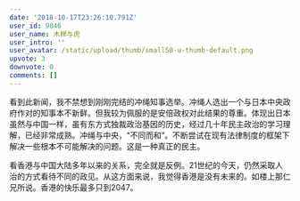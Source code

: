 ```yaml
---
date: '2018-10-17T23:26:10.791Z'
user_id: 9846
user_name: 木棉与虎
user_intro: ''
user_avatar: /static/upload/thumb/small50-u-thumb-default.png
upvote: 3
downvote: 0
comments: []
---
```


看到此新闻，我不禁想到刚刚完结的冲绳知事选举。冲绳人选出一个与日本中央政府作对的知事本不新鲜。但我较为佩服的是安倍政权对此结果的尊重。体现出日本虽然与中国一样，虽有东方式独裁政治基因的历史，经过几十年民主政治的学习理解，已经非常成熟。冲绳与中央，“不同而和”。不断尝试在现有法律制度的框架下解决一些根本不可能解决的问题。这是一种真正的民主。

看香港与中国大陆多年以来的关系，完全就是反例。21世纪的今天，仍然采取人治的方式看待不同的政见。从这方面来说，我觉得香港是没有未来的。如楼上那仁兄所说。香港的快乐最多只到2047。
